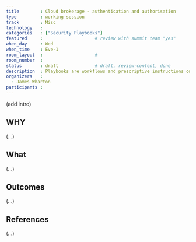 ```yaml
---
title        : Cloud brokerage - authentication and authorisation
type         : working-session
track        : Misc
technology   :
categories   : ["Security Playbooks"]
featured     :                    # review with summit team "yes"
when_day     : Wed
when_time    : Eve-1
room_layout  :                    #
room_number  :
status       : draft              # draft, review-content, done
description  : Playbooks are workflows and prescriptive instructions on how to handle specific Security activities or incidents
organizers   :
  - James Wharton
participants :
---
```


(add intro)

## WHY

(...)

## What

(...)

## Outcomes

(...)

## References

(...)
